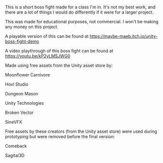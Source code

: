 This is a short boss fight made for a class I'm in. It's not my best work, and there are a lot of things I would do differently if it were for a larger project.

This was made for educational purposes, not commercial. I won't be making any money on this project.

A playable version of this can be found at https://maybe-maeb.itch.io/unity-boss-fight-demo

A video playthrough of this boss fight can be found at https://youtu.be/kP2yLMSJWG0

Made using free assets from the Unity asset store by:

Moonflower Carnivore

Hovl Studio

Dungeon Mason

Unity Technologies

Broken Vector

SineVFX

Free assets by these creators (from the Unity asset store) were used during prototyping but were removed before the final version:

Comeback

Sagital3D
